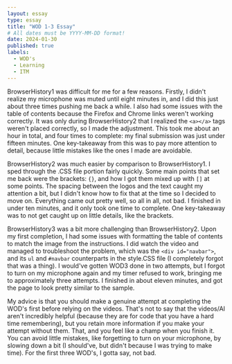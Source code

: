 ```yaml
---
layout: essay
type: essay
title: "WOD 1-3 Essay"
# All dates must be YYYY-MM-DD format!
date: 2024-01-30
published: true
labels:
  - WOD's
  - Learning
  - ITM
---
```


BrowserHistory1 was difficult for me for a few reasons. Firstly, I didn't realize my microphone was muted until eight minutes in, and I did this just about three times pushing me back a while. I also had some issues with the table of contents because the Firefox and Chrome links weren't working correctly. It was only during BrowserHistory2 that I realized the `<a></a>` tags weren't placed correctly, so I made the adjustment. This took me about an hour in total, and four times to complete: my final submission was just under fifteen minutes. One key-takeaway from this was to pay more attention to detail, because little mistakes like the ones I made are avoidable.

BrowserHistory2 was much easier by comparison to BrowserHistory1. I sped through the .CSS file portion fairly quickly. Some main points that set me back were the brackets: `{}`, and how I got them mixed up with `[]` at some points. The spacing between the logos and the text caught my attention a bit, but I didn't know how to fix that at the time so I decided to move on. Everything came out pretty well, so all in all, not bad. I finished in under ten minutes, and it only took one time to complete. One key-takeaway was to not get caught up on little details, like the brackets.

BrowserHistory3 was a bit more challenging than BrowserHistory2. Upon my first completion, I had some issues with formatting the table of contents to match the image from the instructions. I did watch the video and managed to troubleshoot the problem, which was the `<div id="navbar">`, and its `ul` and `#navbar` counterparts in the style.CSS file (I completely forgot that was a thing). I would've gotten WOD3 done in two attempts, but I forgot to turn on my microphone again and my timer refused to work, bringing me to approximately three attempts. I finished in about eleven minutes, and got the page to look pretty similar to the sample. 

My advice is that you should make a genuine attempt at completing the WOD's first before relying on the videos. That's not to say that the videos/AI aren't incredibly helpful (because they are for code that you have a hard time remembering), but you retain more information if you make your attempt without them. That, and you feel like a champ when you finish it. You can avoid little mistakes, like forgetting to turn on your microphone, by slowing down a bit (I should've, but didn't because I was trying to make time). For the first three WOD's, I gotta say, not bad.
